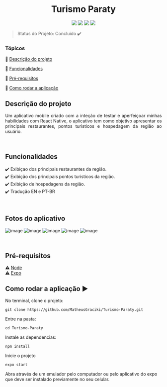 <h1 align="center"> Turismo Paraty </h1>

<p align="center">
  <img src="https://img.shields.io/static/v1?label=react-native&message=framework&color=blue&style=for-the-badge&logo=EXPO"/>
  <img src="http://img.shields.io/static/v1?label=License&message=MIT&color=green&style=for-the-badge"/>
  <img src="http://img.shields.io/static/v1?label=TESTES&message=%3E100&color=GREEN&style=for-the-badge"/>
   <img src="http://img.shields.io/static/v1?label=STATUS&message=EM%20DESENVOLVIMENTO&color=RED&style=for-the-badge"/>
   
</p>

> Status do Projeto: Concluido ✔️

### Tópicos 

:small_blue_diamond: [Descrição do projeto](#descrição-do-projeto)

:small_blue_diamond: [Funcionalidades](#funcionalidades)

:small_blue_diamond: [Pré-requisitos](#pré-requisitos)

:small_blue_diamond: [Como rodar a aplicação](#como-rodar-a-aplicação-arrow_forward)
<br/>

## Descrição do projeto 

<p align="justify">
  Um aplicativo mobile criado com a inteção de testar e aperfeiçoar minhas habilidades com React Native, o aplicativo tem como objetivo apresentar os principais restaurantes, pontos turisticos e hospedagem da região ao usuário.
</p>

<br/>

## Funcionalidades

:heavy_check_mark: Exibiçao dos principais restaurantes da região. <br/>
:heavy_check_mark: Exibição dos  principais pontos turisticos da região.<br/>
:heavy_check_mark: Exibição de hospedagens da região.<br/>
:heavy_check_mark: Tradução EN e PT-BR

<br/>

## Fotos do aplicativo 

![image](https://user-images.githubusercontent.com/85004422/166407698-6b3ce9ca-f1be-47cb-b853-f3a8dd26202a.png)
![image](https://user-images.githubusercontent.com/85004422/166407563-9f67b1e8-9b90-4c1a-b401-1a916fdc6f51.png)
![image](https://user-images.githubusercontent.com/85004422/166407718-bb0ce953-1cec-4e87-8da0-edbf296b2dff.png)
![image](https://user-images.githubusercontent.com/85004422/166407744-53735798-bd8b-4db6-a77c-bade491d78dd.png)
![image](https://user-images.githubusercontent.com/85004422/166407778-572787c4-f5c0-44ea-bad5-d8ae29d5986d.png)





<br/>

## Pré-requisitos

:warning: [Node](https://nodejs.org/en/download/) <br/>
:warning: [Expo](https://docs.expo.dev/get-started/installation/)
<br/>

## Como rodar a aplicação :arrow_forward:

No terminal, clone o projeto: 

```
git clone https://github.com/MatheusGraciki/Turismo-Paraty.git
```
Entre na pasta:
```
cd Turismo-Paraty
```
Instale as dependencias:
```
npm install
```
Inicie o projeto
```
expo start
```
Abra através de um emulador pelo computador  ou pelo aplicativo do expo  que deve ser instalado previamente no seu celular.



